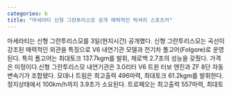 ```yaml
---
categories: b
title: "마세라티 신형 그란투리스모 공개 매력적인 럭셔리 스포츠카"
---
```

마세라티는 신형 그란투리스모를 3일(현지시간) 공개했다. 신형 그란투리스모는 곡선이 강조된 매력적인 외관을 특징으로 V6 내연기관 모델과 전기차 폴고어(Folgore)로 운영된다. 특히 폴고어는 최대토크 137.7kgm를 발휘, 제로백 2.7초의 성능을 갖췄다. 가격은 미정이다.신형 그란투리스모 내연기관은 3.0리터 V6 트윈 터보 엔진과 ZF 8단 자동변속기가 조합됐다. 모데나 트림은 최고출력 496마력, 최대토크 61.2kgm를 발휘한다. 정지상태에서 100km/h까지 3.9초가 소요된다. 트로페오는 최고출력 557마력, 최대토